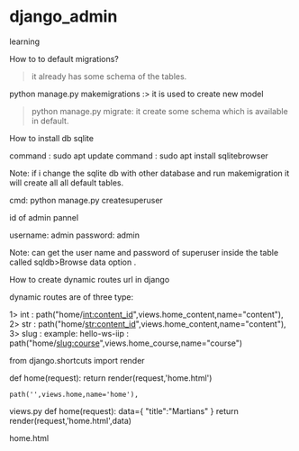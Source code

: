 # django_admin
learning


How to to default migrations?

> it already has some schema of the tables.

python manage.py makemigrations  :> it is used to create new model

> python manage.py migrate:  it create some schema which is available in default.


How to install db sqlite

command : sudo apt update
command : sudo apt install sqlitebrowser

Note: if i change the sqlite db with other database and run makemigration it will create all all default tables.


<!-- create super user  -->
cmd: python manage.py createsuperuser

id of admin pannel

username: admin
password: admin


Note: can get the user name and password of superuser inside the table called sqldb>Browse data option .

<!-- what is URL(Route) and Views -->

<!-- function and class based views -->

<!-- how to create Views and Urls and how to connect  -->


How to create dynamic routes url in django

dynamic routes are of three type:

1> int   :     path("home/<int:content_id>",views.home_content,name="content"),
2> str  :  path("home/<str:content_id>",views.home_content,name="content"),
3> slug     : example: hello-ws-iip :     path("home/<slug:course>",views.home_course,name="course")


<!-- how to configure html file using templates -->
from django.shortcuts import render
<!-- views.py -->
def home(request):
    return render(request,'home.html')
<!-- urls.py -->
    path('',views.home,name='home'),


<!-- How to pass data from views.py to templates -->
views.py
def home(request):
    data={
        "title":"Martians"
    }
    return render(request,'home.html',data)

home.html
<!DOCTYPE html>
<html lang="en">
<head>
    <meta charset="UTF-8">
    <meta name="viewport" content="width=device-width, initial-scale=1.0">
    <title>{{ title }}</title>
    <style>
        .main{
        width:1000px;
        background-color: red;
        color: white;

    }
    </style>
    
</head>
<body>
    <div class="main"><h1>Welcome to AI Martians</h1> </div>
    
</body>
</html>



<!-- how to use for loop in django -->
html file

<!DOCTYPE html>
<html lang="en">
<head>
    <meta charset="UTF-8">
    <meta name="viewport" content="width=device-width, initial-scale=1.0">
    <title>{{ title }}</title>
    <style>
        .main{
        width:1000px;
        background-color: red;
        color: white;

    }
    </style>
    
</head>
<body>
    <div class="main"><h1>Welcome to AI Martians {{subject}}</h1> </div>
    {% for i in subject %}
    <div class="main">{{forloop.counter}} {{i}}</div>
    {% endfor %}

</body>
</html>

<!-- Django Template using if...elif...else -->

<!-- managing static files (e.g. images,JavaScript,CSS) STATICFILES_DIRS -->

----------------------------------------------------------------------------
configure static folder which contain css and javascript files of a project using 

in settings.py file.

STATICFILES_DIRS=[
    BASE_DIR,"static"
]


---------------------------------------------------------------------------------
Header and footer include in django HTML Tamplate include

Header and footer html file mostly common for all the webpage of a website

NOTE: it is used to reduce repetations 

{% include "header.html" %}
{% include "footer.html" %}

-----------------------------------------------------------------------------
Extends - Django Templates Tags

create a single file of html base.html create  include content of the html between {% block content %} and end the block content {% endblock %}


{% include "header.html" %}

{% block content %}

{% endblock %}

{% include "footer.html" %}

--------------------------------------------------------------------------------
Django URL templates

There are two ways to connect two templates together 

1st way:


2nd way: 

in urls.py

urlpatterns=[
    path("admin/", admin.site.urls),
    path("home/", views.home,name="home"),
    path("about/", views.about,name="about"),
    path("contact-us/",views.contact,name="contact"),
    
]

now in header.html
where all the header details like , home, about, contact icon available

do some changes into 

<a href="{% url 'home' %}">Home</a>
<a href="{% url 'about' %}">About</a>
<a href="{% url 'contact' %}">Contact us</a>

---------------------------------------------------------------------------------------
How to highlight active links in Django

in header.html

<li class="{% if request.path == '/' %} active {% endif %}">
<li class="{% if request.path == '/' %} active {% endif %}">
<li class="{% if request.path == '/' %} active {% endif %}">
